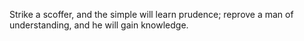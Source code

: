 Strike a scoffer, and the simple will learn prudence; reprove a man of understanding, and he will gain knowledge.
